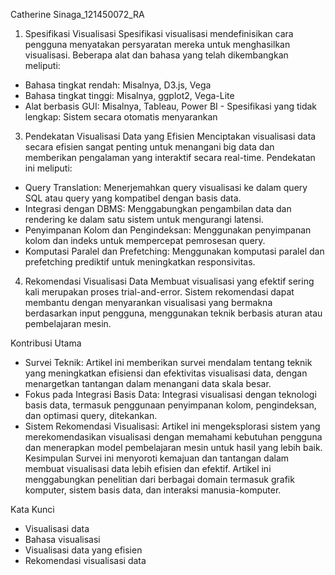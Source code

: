 Catherine Sinaga_121450072_RA
1. Spesifikasi Visualisasi
Spesifikasi visualisasi mendefinisikan cara pengguna menyatakan persyaratan mereka untuk menghasilkan visualisasi. Beberapa alat dan bahasa yang telah dikembangkan meliputi:
- Bahasa tingkat rendah: Misalnya, D3.js, Vega
- Bahasa tingkat tinggi: Misalnya, ggplot2, Vega-Lite 
- Alat berbasis GUI: Misalnya, Tableau, Power BI - Spesifikasi yang tidak lengkap: Sistem secara otomatis menyarankan

3. Pendekatan Visualisasi Data yang Efisien
Menciptakan visualisasi data secara efisien sangat penting untuk menangani big data dan memberikan pengalaman yang interaktif secara real-time. Pendekatan ini meliputi:
- Query Translation: Menerjemahkan query visualisasi ke dalam query SQL atau query yang kompatibel dengan basis data.
- Integrasi dengan DBMS: Menggabungkan pengambilan data dan rendering ke dalam satu sistem untuk mengurangi latensi.
- Penyimpanan Kolom dan Pengindeksan: Menggunakan penyimpanan kolom dan indeks untuk mempercepat pemrosesan query.
- Komputasi Paralel dan Prefetching: Menggunakan komputasi paralel dan prefetching prediktif untuk meningkatkan responsivitas.

4. Rekomendasi Visualisasi Data
Membuat visualisasi yang efektif sering kali merupakan proses trial-and-error. Sistem rekomendasi dapat membantu dengan menyarankan visualisasi yang bermakna berdasarkan input pengguna,
menggunakan teknik berbasis aturan atau pembelajaran mesin.

Kontribusi Utama
* Survei Teknik: Artikel ini memberikan survei mendalam tentang teknik yang meningkatkan efisiensi dan efektivitas visualisasi data, dengan menargetkan tantangan dalam menangani data
                 skala besar.
* Fokus pada Integrasi Basis Data: Integrasi visualisasi dengan teknologi basis data, termasuk penggunaan penyimpanan kolom, pengindeksan, dan optimasi query, ditekankan.
* Sistem Rekomendasi Visualisasi: Artikel ini mengeksplorasi sistem yang merekomendasikan visualisasi dengan memahami kebutuhan pengguna dan menerapkan model pembelajaran mesin untuk
                                  hasil yang lebih baik.
Kesimpulan
Survei ini menyoroti kemajuan dan tantangan dalam membuat visualisasi data lebih efisien dan efektif. Artikel ini menggabungkan penelitian dari berbagai domain termasuk grafik komputer,
sistem basis data, dan interaksi manusia-komputer.

Kata Kunci
* Visualisasi data
* Bahasa visualisasi
* Visualisasi data yang efisien
* Rekomendasi visualisasi data
